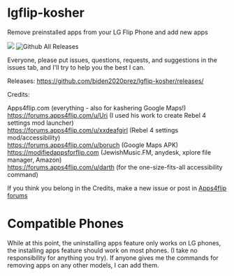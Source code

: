 # lgflip-kosher
Remove preinstalled apps from your LG Flip Phone and add new apps

![](https://visitor-badge.glitch.me/badge?page_id=biden2020prez.lgflip-kosher&left_color=green&right_color=red) 
![Github All Releases](https://img.shields.io/github/downloads/biden2020prez/lgflip-kosher/total.svg)

Everyone, please put issues, questions, requests, and suggestions in the issues tab, and I'll try to help you the best I can.

Releases: https://github.com/biden2020prez/lgflip-kosher/releases/

Credits: 

Apps4flip.com (everything - also for kashering Google Maps!)<br />
https://forums.apps4flip.com/u/Uri (I used his work to create Rebel 4 settings mod launcher)<br />
https://forums.apps4flip.com/u/xxdeafgirl (Rebel 4 settings mod/accessibility)<br />
https://forums.apps4flip.com/u/boruch (Google Maps APK)<br />
https://modifiedappsforflip.com (JewishMusic.FM, anydesk, xplore file manager, Amazon)<br />
https://forums.apps4flip.com/u/darth (for the one-size-fits-all accessibility command)<br/>

If you think you belong in the Credits, make a new issue or post in [Apps4flip forums](https://forums.apps4flip.com/d/631-i-made-a-very-easy-diy-filter-for-dummies-with-lg-phones/)

# Compatible Phones
While at this point, the uninstalling apps feature only works on LG phones, the installing apps feature should work on most phones. (I take no responsibility for anything you try).
If anyone gives me the commands for removing apps on any other models, I can add them.

